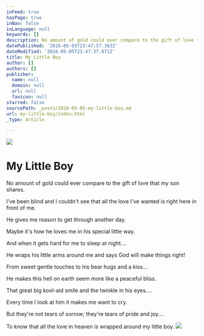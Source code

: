 ```yaml
---
inFeed: true
hasPage: true
inNav: false
inLanguage: null
keywords: []
description: No amount of gold could ever compare to the gift of love that my son shares.
datePublished: '2016-05-05T23:47:57.363Z'
dateModified: '2016-05-05T23:47:37.071Z'
title: My Little Boy
author: []
authors: []
publisher:
  name: null
  domain: null
  url: null
  favicon: null
starred: false
sourcePath: _posts/2016-05-05-my-little-boy.md
url: my-little-boy/index.html
_type: Article

---
```

![](https://the-grid-user-content.s3-us-west-2.amazonaws.com/bc691a94-2772-4c92-b8c4-114cf3727d51.jpg)

# My Little Boy

No amount of gold could ever compare to the gift of love that my son shares.

I've been blind and I couldn't see that all the love I've wanted is right here in front of me.

He gives me reason to get through another day.

Maybe it's how he loves me in his special little way.

And when it gets hard for me to sleep at night....

He wraps his little arms around me and says God will make things right!

From sweet gentle touches to his bear hugs and a kiss...

He makes this hell on earth seem more like a peaceful bliss.

That great big kool-aid smile and the twinkle in his eyes....

Every time I look at him it makes me want to cry.

But they're not tears of sorrow; they're tears of pride and joy....

To know that all the love in heaven is wrapped around my little boy.
![](https://the-grid-user-content.s3-us-west-2.amazonaws.com/b8cd57fc-3850-435f-82bf-527337748c00.jpg)